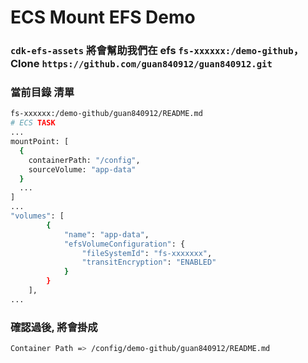 # ECS Mount EFS Demo

### `cdk-efs-assets` 將會幫助我們在 efs `fs-xxxxxx:/demo-github`，Clone `https://github.com/guan840912/guan840912.git`

### 當前目錄 清單
```bash
fs-xxxxxx:/demo-github/guan840912/README.md
# ECS TASK
...
mountPoint: [
  {
    containerPath: "/config",
    sourceVolume: "app-data"
  }
  ...
]
...
"volumes": [
        {
            "name": "app-data",
            "efsVolumeConfiguration": {
                "fileSystemId": "fs-xxxxxxx",
                "transitEncryption": "ENABLED"
            }
        }
    ],
...
```

### 確認過後, 將會掛成 
```bash
Container Path => /config/demo-github/guan840912/README.md
```